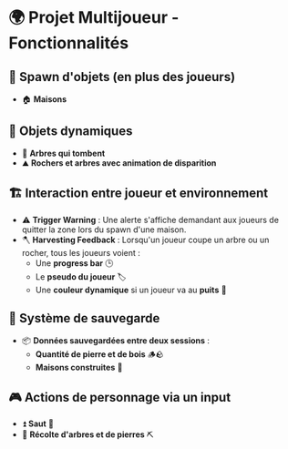 # 🌍 Projet Multijoueur - Fonctionnalités

## 🚀 Spawn d'objets (en plus des joueurs)
- 🏠 **Maisons**

## 🔄 Objets dynamiques
- 🌳 **Arbres qui tombent**
- ⛰️ **Rochers et arbres avec animation de disparition**

## 🏗️ Interaction entre joueur et environnement
- ⚠️ **Trigger Warning** : Une alerte s'affiche demandant aux joueurs de quitter la zone lors du spawn d'une maison.
- 🪓 **Harvesting Feedback** : Lorsqu'un joueur coupe un arbre ou un rocher, tous les joueurs voient :
  - Une **progress bar** 🕒
  - Le **pseudo du joueur** 🏷️
  - Une **couleur dynamique** si un joueur va au **puits** 🚰

## 💾 Système de sauvegarde
- 📦 **Données sauvegardées entre deux sessions** :
  - **Quantité de pierre et de bois** 🪵🪨
  - **Maisons construites** 🏡

## 🎮 Actions de personnage via un input
- ⏫ **Saut** 🦘
- 🌲 **Récolte d'arbres et de pierres** ⛏️

